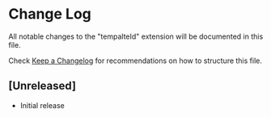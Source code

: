 # Change Log

All notable changes to the "tempalteId" extension will be documented in this file.

Check [Keep a Changelog](http://keepachangelog.com/) for recommendations on how to structure this file.

## [Unreleased]

- Initial release